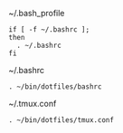 ~/.bash_profile
```
if [ -f ~/.bashrc ];
then
  . ~/.bashrc
fi
```

~/.bashrc
```
. ~/bin/dotfiles/bashrc
```

~/.tmux.conf
```
. ~/bin/dotfiles/tmux.conf
```
